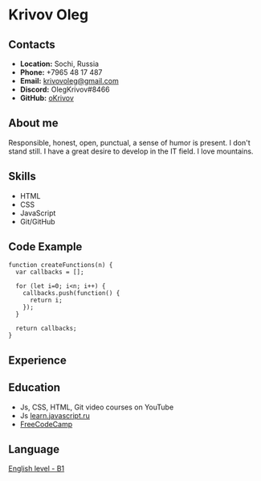 # Krivov Oleg

## Contacts
* __Location:__ Sochi, Russia
* __Phone:__ +7965 48 17 487
* __Email:__ krivovoleg@gmail.com
* __Discord:__ OlegKrivov#8466
* __GitHub:__ [oKrivov](https://github.com/oKrivov)

## About me
Responsible, honest, open, punctual, a sense of humor is present. I don't stand still. I have a great desire to develop in the IT field.
I love mountains.

## Skills
* HTML
* CSS
* JavaScript
* Git/GitHub

## Code Example
```
function createFunctions(n) {
  var callbacks = [];

  for (let i=0; i<n; i++) {
    callbacks.push(function() {
      return i;
    });
  }
  
  return callbacks;
}
```
## Experience

## Education
* Js, CSS, HTML, Git video courses on YouTube
* Js [learn.javascript.ru](https://learn.javascript.ru/)
* [FreeCodeCamp](https://www.freecodecamp.org/)

## Language
[English level - B1](https://www.efset.org/cert/VR8CcP)